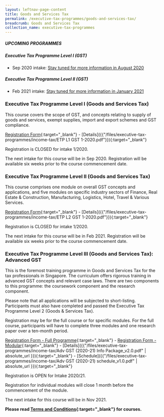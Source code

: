 ```yaml
---
layout: leftnav-page-content
title: Goods and Services Tax
permalink: /executive-tax-programmes/goods-and-services-tax/
breadcrumb: Goods and Services Tax
collection_name: executive-tax-programmes
---
```

##### **UPCOMING PROGRAMMES**
##### **Executive Tax Programme Level I (GST)**
* Sep 2020 intake: [Stay tuned for more information in August 2020](/executive-tax-programmes/goods-and-services-tax/#etp1gst-ta-id)

##### **Executive Tax Programme Level II (GST)**
* Feb 2021 intake: [Stay tuned for more information in January 2021](/executive-tax-programmes/goods-and-services-tax/#etp2gst-ta-id)


<a id="etp1gst-ta-id"></a>
### **Executive Tax Programme Level I (Goods and Services Tax)**

This course covers the scope of GST, and concepts relating to supply of goods and services, exempt supplies, import and export schemes and GST compliance.

[Registration Form](https://form.gov.sg/5e74346dca6a01001185b7c2){:target="_blank"} - [Details]({{"/files/executive-tax-programmes/income-tax/ETP L1 GST 1-2020.pdf"}}){:target="_blank"}

Registration is CLOSED for intake 1/2020.

The next intake for this course will be in Sep 2020. Registration will be available six weeks prior to the course commencement date.

<a id="etp2gst-ta-id"></a>
### **Executive Tax Programme Level II (Goods and Services Tax)**

This course comprises one module on overall GST concepts and applications, and five modules on specific industry sectors of Finance, Real Estate & Construction, Manufacturing, Logistics, Hotel, Travel & Various Services.

[Registration Form](https://forms.gle/LoMbyMjhTKMTT2fY9){:target="_blank"} - [Details]({{"/files/executive-tax-programmes/income-tax/ETP L2 GST 1-2020.pdf"}}){:target="_blank"}

Registration is CLOSED for intake 1/2020.

The next intake for this course will be in Feb 2021. Registration will be available six weeks prior to the course commencement date.

<a id="etp3gst-ta-id"></a>
### **Executive Tax Programme Level III (Goods and Services Tax): Advanced GST**

This is the foremost training programme in Goods and Services Tax for the tax professionals in Singapore. The curriculum offers rigorous training in advanced GST concepts and relevant case laws. There are two components to this programme: the coursework component and the research component.

Please note that all applications will be subjected to short-listing. Participants must also have completed and passed the Executive Tax Programme Level 2 (Goods & Services Tax).

Registration may be for the full course or for specific modules. For the full course, participants will have to complete three modules and one research paper over a ten-month period.

[Registration Form - Full Programme](https://docs.google.com/forms/d/e/1FAIpQLSeSs-gHSMLzE5jSiH7A5xauZVrLOqpmb760XA3BS3FST9qbCg/viewform?usp=sf_link){:target="_blank"} - [Registration Form - Modular](https://docs.google.com/forms/d/e/1FAIpQLSddGUOU-rBhQWCsECNSxLz1jPwBdvdzMkqOj0XFlb-dgS8D5Q/viewform?usp=sf_link){:target="_blank"} - [Details]({{"/files/executive-tax-programmes/income-tax/Adv GST (2020-21) Info Package_v2.0.pdf" | absolute_url }}){:target="_blank"} - [Schedule]({{"/files/executive-tax-programmes/income-tax/Adv GST (2020-21) schedule_v1.0.pdf" | absolute_url }}){:target="_blank"}

Registration is OPEN for Intake 2020/21.

Registration for individual modules will close 1 month before the commencement of the module.

The next intake for this course will be in Nov 2021.

**Please read [Terms and Conditions](https://production-iras-tax-academy.netlify.com/executive-tax-programmes/terms-and-conditions/){:target="_blank"} for courses.**
